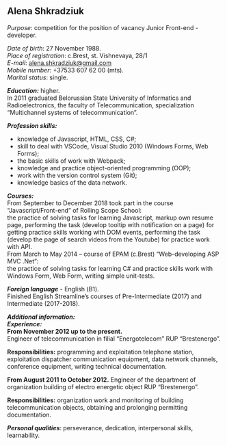 ## Alena Shkradziuk ##

*Purpose*: competition for the position of vacancy Junior Front-end - developer.

*Date of birth*: 27 November 1988.    
*Place of registration*: c.Brest, st. Vishnevaya, 28/1   
*E-mail*: alena.shkradziuk@gmail.com  
*Mobile number*: +37533 607 62 00 (mts).  
*Marital status*: single.  

***Education:*** higher.   
In 2011 graduated Belorussian State University of Informatics and Radioelectronics, the faculty of Telecommunication, specialization “Multichannel systems of telecommunication”.
 
***Profession skills:***  
- knowledge of Javascript, HTML, CSS, С#;
- skill to deal with VSCode, Visual Studio 2010 (Windows Forms, Web Forms);
- the basic skills of work with Webpack;
- knowledge and practice object-oriented programming (ООP);
- work with the version control system (Git);
- knowledge basics of the data network.

***Courses:***  
From September to December 2018 took part in the course “Javascript/Front-end” of Rolling Scope School:  
the practice of solving tasks for learning Javascript, markup own resume page,  performing the task (develop tooltip with  notification on a page) for getting practice skills working with DOM events, performing the task (develop the page of search videos from the Youtube) for  practice work with API.  
From March to May 2014 – course of EPAM (c.Brest) “Web-developing ASP MVC .Net”:  
the practice of solving tasks for learning C# and practice skills work with Windows Form, Web Form, writing simple unit-tests.

***Foreign language*** - English (В1).  
Finished English  Streamline’s courses of Pre-Intermediate (2017) and Intermediate (2017-2018).
 
***Additional information:***  
***Experience:***  
**From November 2012 up to the present.**  
Engineer of telecommunication in filial “Energotelecom” RUP “Brestenergo”.  

**Responsibilities:** programming and exploitation telephone station, exploitation dispatcher communication equipment, data network channels, conference equipment, writing technical documentation. 

**From August 2011 to October 2012.**
Engineer of the department of organization building of electro energetic object RUP “Brestenergo”.

**Responsibilities:** organization work and monitoring of building telecommunication objects, obtaining and prolonging permitting documentation.

***Personal qualities***: perseverance, dedication, interpersonal skills, learnability.

